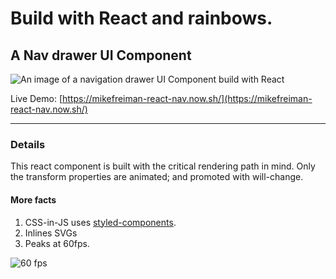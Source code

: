 # Build with React and rainbows.
## A Nav drawer UI Component

![An image of a navigation drawer UI Component build with React](https://github.com/mikefreiman/react-nav-component/blob/master/screenshot-hires.gif)

Live Demo: [https://mikefreiman-react-nav.now.sh/](https://mikefreiman-react-nav.now.sh/)

---

### Details
This react component is built with the critical rendering path in mind. Only the transform properties are animated; and promoted with will-change.
#### More facts
1. CSS-in-JS uses [styled-components](https://www.styled-components.com/).
2. Inlines SVGs
3. Peaks at 60fps.

![60 fps](https://github.com/mikefreiman/react-nav-component/blob/master/60fps.png)
